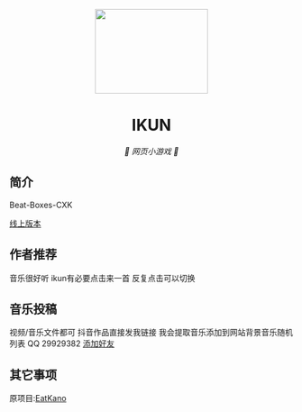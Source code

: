 <p align="center">
  <a href="https://ikun.plus"><img src="https://tva1.sinaimg.cn/large/007D4cwOly1h41zoho0u3j30c108nmxr.jpg" width="200" height="150"></a>
</p>
<div align="center">

# IKUN

_🦌 网页小游戏 🥛_

</div>


## 简介

Beat-Boxes-CXK

[线上版本](https://ikun.plus)


## 作者推荐
音乐很好听 ikun有必要点击来一首 反复点击可以切换

## 音乐投稿
视频/音乐文件都可
抖音作品直接发我链接 我会提取音乐添加到网站背景音乐随机列表
QQ 29929382 [添加好友](https://tool.gljlw.com/qq/?qq=29929382)

## 其它事项
原项目:[EatKano](https://github.com/arcxingye/EatKano)